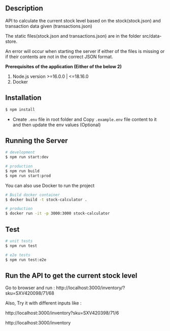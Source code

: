 
## Description

API to calculate the current stock level based on the stock(stock.json) and transaction data given (transactions.json)

The static files(stock.json and transactions.json) are in the folder src/data-store.

An error will occur when starting the server if either of the files is missing or if their contents are not in the correct JSON format.

**Prerequisites of the application (Either of the below 2)**
1. Node.js version >=16.0.0 | <=18.16.0
2. Docker

## Installation
```bash
$ npm install
```
- Create `.env` file in root folder and Copy `.example.env` file content to it and then update the env values (Optional)

## Running the Server

```bash
# development
$ npm run start:dev

# production
$ npm run build
$ npm run start:prod
```
You can also use Docker to run the project

```bash
# Build docker container
$ docker build -t stock-calculator .

# production
$ docker run -it -p 3000:3000 stock-calculator
```


## Test

```bash
# unit tests
$ npm run test

# e2e tests
$ npm run test:e2e
```

## Run the API to get the current stock level

Go to browser and run : http://localhost:3000/inventory/?sku=SXV420098/71/68

Also, Try it with different inputs like :

http://localhost:3000/inventory?sku=SXV420398/71/6

http://localhost:3000/inventory
